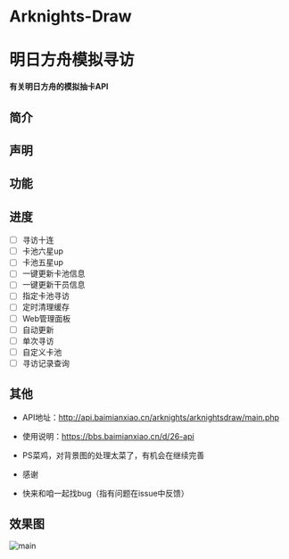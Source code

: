 # Arknights-Draw

# 明日方舟模拟寻访

**有关明日方舟的模拟抽卡API**

## 简介

## 声明

## 功能

## 进度

- [ ] 寻访十连
- [ ] 卡池六星up
- [ ] 卡池五星up
- [ ] 一键更新卡池信息
- [ ] 一键更新干员信息
- [ ] 指定卡池寻访
- [ ] 定时清理缓存
- [ ] Web管理面板
- [ ] 自动更新
- [ ] 单次寻访
- [ ] 自定义卡池
- [ ] 寻访记录查询

## 其他

- API地址：<http://api.baimianxiao.cn/arknights/arknightsdraw/main.php>

- 使用说明：<https://bbs.baimianxiao.cn/d/26-api>

- PS菜鸡，对背景图的处理太菜了，有机会在继续完善

- 感谢

- 快来和咱一起找bug（指有问题在issue中反馈）

## 效果图
![main](https://github.com/baimianxiao/Arknights-Draw/blob/master/docs/main.png)
